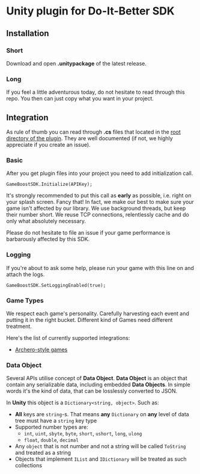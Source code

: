 # Unity plugin for Do-It-Better SDK

## Installation

### Short
Download and open **.unitypackage** of the latest release.

### Long

If you feel a little adventurous today, do not hesitate to read through this repo. You then can just copy what you want in your project.

## Integration

As rule of thumb you can read through **.cs** files that located in the 
[root directory of the plugin](https://github.com/chestnut42/doitbetter-unity/tree/main/Assets/Plugins/GameBoost).
They are well documented (if not, we highly appreciate if you create an issue).

### Basic

After you get plugin files into your project you need to add initialization call.
```
GameBoostSDK.Initialize(APIKey);
```

It's strongly recommended to put this call as **early** as possible, i.e. right on your splash screen. Fancy that!
In fact, we make our best to make sure your game isn't affected by our library. We use background threads,
but keep their number short. We reuse TCP connections, relentlessly cache and do only what absolutely necessary.

Please do not hesitate to file an issue if your game performance is barbarously affected by this SDK.

### Logging

If you're about to ask some help, please run your game with this line on and attach the logs.
```
GameBoostSDK.SetLoggingEnabled(true);
```

### Game Types

We respect each game's personality. Carefully harvesting each event and putting it in the right bucket.
Different kind of Games need different treatment.

Here's the list of currently supported integrations:
* [Archero-style games](https://github.com/chestnut42/doitbetter-unity/blob/main/docs/archero-style.md)


### Data Object

Several APIs utilise concept of **Data Object**. **Data Object** is an object that contain any serializable data, including embedded **Data Objects**. In simple words it's the kind of data, that can be losslessly converted to JSON.

In **Unity** this object is a `Dictionary<string, object>`. Such as:
* **All** keys are `string`-s. That means **any** `Dictionary` on **any** level of data tree must have a `string` key type
* Supported number types are:
  * `int`, `uint`, `sbyte`, `byte`, `short`, `ushort`, `long`, `ulong`
  * `float`, `double`, `decimal`
* Any `object` that is not number and not a string will be called `ToString` and treated as a string
* Objects that implement `IList` and `IDictionary` will be treated as such collections
